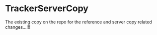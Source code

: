 # TrackerServerCopy
The existing copy on the repo for the reference and server copy related changes...!!!
